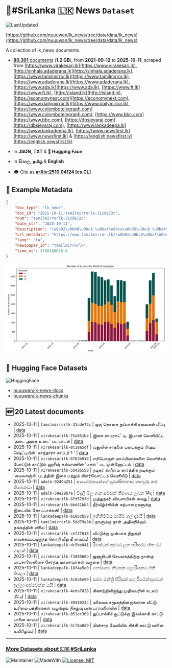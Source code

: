 # 📄#SriLanka 🇱🇰 News `Dataset`

![LastUpdated](https://img.shields.io/badge/last_updated-2025--10--11_19:44:36-green)

[https://github.com/nuuuwan/lk_news/tree/data/data/lk_news](https://github.com/nuuuwan/lk_news/tree/data/data/lk_news)

A collection of lk_news documents.

- [**80,301** documents](https://github.com/nuuuwan/lk_news/tree/data/data/lk_news) (**1.2 GB**), from **2021-09-12** to **2025-10-11**, scraped from [https://www.virakesari.lk](https://www.virakesari.lk), [http://sinhala.adaderana.lk](http://sinhala.adaderana.lk), [https://www.tamilmirror.lk](https://www.tamilmirror.lk), [https://www.adaderana.lk](https://www.adaderana.lk), [https://www.ada.lk](https://www.ada.lk), [https://www.ft.lk](https://www.ft.lk), [http://island.lk](http://island.lk), [https://economynext.com](https://economynext.com), [https://www.dailymirror.lk](https://www.dailymirror.lk), [https://www.colombotelegraph.com](https://www.colombotelegraph.com), [https://www.bbc.com](https://www.bbc.com), [https://dbsjeyaraj.com](https://dbsjeyaraj.com), [https://www.lankadeepa.lk](https://www.lankadeepa.lk), [https://www.newsfirst.lk](https://www.newsfirst.lk) & [https://english.newsfirst.lk](https://english.newsfirst.lk)

- In **JSON**, **TXT** & **🤗 Hugging Face**

- In **සිංහල**, **தமிழ்** & **English**

- 🎓 Cite as **[arXiv:2510.04124](https://arxiv.org/abs/2510.04124) [cs.CL]**

## 📝 Example Metadata

```json
{
    "doc_type": "lk_news",
    "doc_id": "2025-10-11-tamilmirrorlk-31cde72c",
    "num": "tamilmirrorlk-31cde72c",
    "date_str": "2025-10-11",
    "description": "\u0b92\u0bb0\u0bc1 \u0ba4\u0bca\u0b95\u0bc8 \u0ba4\u0bc1\u0baa\u0bcd\u0baa\u0bbe\u0b95\u0bcd\u0b95\u0bbf \u0bb0\u0bb5\u0bc8\u0b95\u0bb3\u0bcd \u0bae\u0bc0\u0b9f\u0bcd\u0baa\u0bc1",
    "url_metadata": "https://www.tamilmirror.lk/\u0b9a\u0bc6\u0baf\u0bcd\u0ba4\u0bbf\u0b95\u0bb3\u0bcd/\u0b92\u0bb0\u0bc1-\u0ba4\u0bca\u0b95\u0bc8-\u0ba4\u0bc1\u0baa\u0bcd\u0baa\u0bbe\u0b95\u0bcd\u0b95\u0bbf-\u0bb0\u0bb5\u0bc8\u0b95\u0bb3\u0bcd-\u0bae\u0bc0\u0b9f\u0bcd\u0baa\u0bc1/175-366094",
    "lang": "ta",
    "newspaper_id": "tamilmirrorlk",
    "time_ut": 1760188076.0
}
```

![Chart](https://raw.githubusercontent.com/nuuuwan/lk_news/refs/heads/data/data/lk_news/docs_by_month_and_lang.png)

## 🤗 Hugging Face Datasets

![HuggingFace](https://img.shields.io/badge/-HuggingFace-FDEE21?style=for-the-badge&logo=HuggingFace)

- [nuuuwan/lk-news-docs](https://huggingface.co/datasets/nuuuwan/lk-news-docs)
- [nuuuwan/lk-news-chunks](https://huggingface.co/datasets/nuuuwan/lk-news-chunks)

## 🆕 20 Latest documents

- 2025-10-11 | `tamilmirrorlk-31cde72c` | ஒரு தொகை துப்பாக்கி ரவைகள் மீட்பு | [data](https://github.com/nuuuwan/lk_news/tree/data/data/lk_news/2020s/2025/2025-10-11-tamilmirrorlk-31cde72c)
- 2025-10-11 | `virakesarilk-75a651be` | இசை சாம்ராட்' டி. இமான் வெளியிட்ட 'தடை அதை உடை' பட பாடல் | [data](https://github.com/nuuuwan/lk_news/tree/data/data/lk_news/2020s/2025/2025-10-11-virakesarilk-75a651be)
- 2025-10-11 | `virakesarilk-8c18a5df` | வசூலில் சாதனை படைக்கும் ரிஷப் ஷெட்டியின் 'காந்தாரா சாப்டர் 1 ' | [data](https://github.com/nuuuwan/lk_news/tree/data/data/lk_news/2020s/2025/2025-10-11-virakesarilk-8c18a5df)
- 2025-10-11 | `virakesarilk-6763b918` | எரிபொருள் மாஃபியாக்களை வெளிச்சம் போட்டுக் காட்டும் ஹரீஷ் கல்யாணின் 'டீசல் ' பட முன்னோட்டம் | [data](https://github.com/nuuuwan/lk_news/tree/data/data/lk_news/2020s/2025/2025-10-11-virakesarilk-6763b918)
- 2025-10-11 | `virakesarilk-5b426550` | நடிகர் ஸ்ரீராம் கார்த்திக் நடிக்கும் 'மைலாஞ்சி' படத்தின் இசை மற்றும் கிளர்வோட்டம் வெளியீடு | [data](https://github.com/nuuuwan/lk_news/tree/data/data/lk_news/2020s/2025/2025-10-11-virakesarilk-5b426550)
- 2025-10-11 | `adalk-9249a251` | ආයෝජකයන්ගේ සුරක්ෂිතතාව තහවුරු කර තිබෙනවා | [data](https://github.com/nuuuwan/lk_news/tree/data/data/lk_news/2020s/2025/2025-10-11-adalk-9249a251)
- 2025-10-11 | `adalk-50e29b7a` | විදුලි බිල ගැන අවසන් තීරණය ලබන 14දා | [data](https://github.com/nuuuwan/lk_news/tree/data/data/lk_news/2020s/2025/2025-10-11-adalk-50e29b7a)
- 2025-10-11 | `virakesarilk-87d579fd` | முத்துநகர் விவசாயிகள் கைது | [data](https://github.com/nuuuwan/lk_news/tree/data/data/lk_news/2020s/2025/2025-10-11-virakesarilk-87d579fd)
- 2025-10-11 | `virakesarilk-bbd41bb4` | நீர்வீழ்ச்சியின் கற்பாறைகளுக்கு இடையில் தோட்டாக்கள்! | [data](https://github.com/nuuuwan/lk_news/tree/data/data/lk_news/2020s/2025/2025-10-11-virakesarilk-bbd41bb4)
- 2025-10-11 | `lankadeepalk-b186cb58` | ඉඟිනිමිටිය මායිම් ගල් දමයි | [data](https://github.com/nuuuwan/lk_news/tree/data/data/lk_news/2020s/2025/2025-10-11-lankadeepalk-b186cb58)
- 2025-10-11 | `tamilmirrorlk-5dd79a8b` | நாளுக்கு நாள் அதிகரிக்கும் தங்கத்தின் விலை | [data](https://github.com/nuuuwan/lk_news/tree/data/data/lk_news/2020s/2025/2025-10-11-tamilmirrorlk-5dd79a8b)
- 2025-10-11 | `virakesarilk-cef27618` | வீட்டுக்கு முன்பாக நிறுத்தி வைக்கப்பட்டிருந்த லொறி மீது தீ வைப்பு! | [data](https://github.com/nuuuwan/lk_news/tree/data/data/lk_news/2020s/2025/2025-10-11-virakesarilk-cef27618)
- 2025-10-11 | `lankadeepalk-dc5be041` | රිවස්ටන් කුළුණ ලඟ පරිසරට හිත රථ ගාලක් | [data](https://github.com/nuuuwan/lk_news/tree/data/data/lk_news/2020s/2025/2025-10-11-lankadeepalk-dc5be041)
- 2025-10-11 | `virakesarilk-f388568b` | ஜனாதிபதி செயலகத்திற்கு நான்கு பாடசாலைகளைச் சேர்ந்த மாணவர்கள் வருகை | [data](https://github.com/nuuuwan/lk_news/tree/data/data/lk_news/2020s/2025/2025-10-11-virakesarilk-f388568b)
- 2025-10-11 | `lankadeepalk-18f4a5e0` | හෝමගම නිවසක ලොරියකට ගිනි තියලා | [data](https://github.com/nuuuwan/lk_news/tree/data/data/lk_news/2020s/2025/2025-10-11-lankadeepalk-18f4a5e0)
- 2025-10-11 | `lankadeepalk-5c6a5e99` | සජබ මන්ත්‍රී පිරිසක් පාර්ලිමේන්තුවෙන්  ඉල්ලා අස්වෙන්න යයි | [data](https://github.com/nuuuwan/lk_news/tree/data/data/lk_news/2020s/2025/2025-10-11-lankadeepalk-5c6a5e99)
- 2025-10-11 | `virakesarilk-4eda7828` | கிணற்றிலிருந்து முதியவரின் சடலம் மீட்பு! | [data](https://github.com/nuuuwan/lk_news/tree/data/data/lk_news/2020s/2025/2025-10-11-virakesarilk-4eda7828)
- 2025-10-11 | `virakesarilk-4941623c` | மலையக சமூகத்தினருக்கான வீட்டு உரிமை பத்திரங்கள் வழங்கும் நிகழ்வு  பண்டாரவளையில் | [data](https://github.com/nuuuwan/lk_news/tree/data/data/lk_news/2020s/2025/2025-10-11-virakesarilk-4941623c)
- 2025-10-11 | `virakesarilk-051ec309` | துப்பாக்கிச் சூட்டுக்கு இலக்காகி காட்டு யானை காயம்! | [data](https://github.com/nuuuwan/lk_news/tree/data/data/lk_news/2020s/2025/2025-10-11-virakesarilk-051ec309)
- 2025-10-11 | `virakesarilk-3cf6a0d9` | மின்சார வேலியில் சிக்கி காட்டு யானை உயிரிழப்பு! | [data](https://github.com/nuuuwan/lk_news/tree/data/data/lk_news/2020s/2025/2025-10-11-virakesarilk-3cf6a0d9)

---

### [More Datasets about 🇱🇰 #SriLanka](https://github.com/nuuuwan/lk_datasets)

![Maintainer](https://img.shields.io/badge/maintainer-nuuuwan-red)
![MadeWith](https://img.shields.io/badge/made_with-python-blue)
[![License: MIT](https://img.shields.io/badge/License-MIT-yellow.svg)](https://opensource.org/licenses/MIT)
